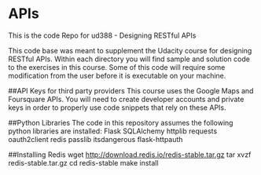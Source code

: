 # APIs
This is the code Repo for ud388 - Designing RESTful APIs

This code base was meant to supplement the Udacity course for designing RESTful APIs.  Within each directory you will find sample and solution code to the exercises in this course.  Some of this code will require some modification from the user before it is executable on your machine.

##API Keys for third party providers
This course uses the Google Maps and Foursquare APIs. You will need to create developer accounts and private keys in order to properly use code snippets that rely on these APIs.

##Python Libraries
The code in this repository assumes the following python libraries are installed:
Flask
SQLAlchemy
httplib
requests
oauth2client
redis
passlib
itsdangerous
flask-httpauth

##Installing Redis
wget http://download.redis.io/redis-stable.tar.gz
tar xvzf redis-stable.tar.gz
cd redis-stable
make install
